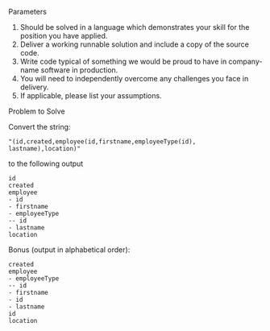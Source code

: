Parameters
1. Should be solved in a language which demonstrates your skill for the position you have applied.
2. Deliver a working runnable solution and include a copy of the source code.
3. Write code typical of something we would be proud to have in company-name software in production.
4. You will need to independently overcome any challenges you face in delivery.
5. If applicable, please list your assumptions.

Problem to Solve

Convert the string:
```
"(id,created,employee(id,firstname,employeeType(id), lastname),location)"
```
to the following output
```
id
created
employee
- id
- firstname
- employeeType
-- id
- lastname
location
```
Bonus (output in alphabetical order):
```
created
employee
- employeeType
-- id
- firstname
- id
- lastname
id
location
```
